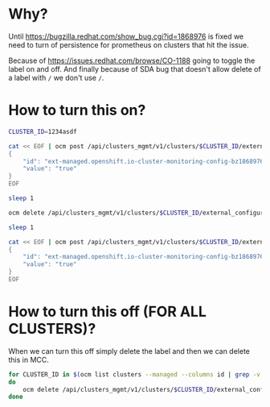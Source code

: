 # Why?

Until https://bugzilla.redhat.com/show_bug.cgi?id=1868976 is fixed we need to turn of persistence for prometheus on clusters that hit the issue.

Because of https://issues.redhat.com/browse/CO-1188 going to toggle the label on and off.
And finally because of SDA bug that doesn't allow delete of a label with `/` we don't use `/`.

# How to turn this on?

```bash
CLUSTER_ID=1234asdf

cat << EOF | ocm post /api/clusters_mgmt/v1/clusters/$CLUSTER_ID/external_configuration/labels
{
    "id": "ext-managed.openshift.io-cluster-monitoring-config-bz1868976",
    "value": "true"
}
EOF

sleep 1

ocm delete /api/clusters_mgmt/v1/clusters/$CLUSTER_ID/external_configuration/labels/ext-managed.openshift.io-cluster-monitoring-config-bz1868976

sleep 1

cat << EOF | ocm post /api/clusters_mgmt/v1/clusters/$CLUSTER_ID/external_configuration/labels
{
    "id": "ext-managed.openshift.io-cluster-monitoring-config-bz1868976",
    "value": "true"
}
EOF
```

# How to turn this off (FOR ALL CLUSTERS)?

When we can turn this off simply delete the label and then we can delete this in MCC.

```bash
for CLUSTER_ID in $(ocm list clusters --managed --columns id | grep -v ^ID);
do
    ocm delete /api/clusters_mgmt/v1/clusters/$CLUSTER_ID/external_configuration/labels/ext-managed.openshift.io-cluster-monitoring-config-bz1868976 || true
done
```
